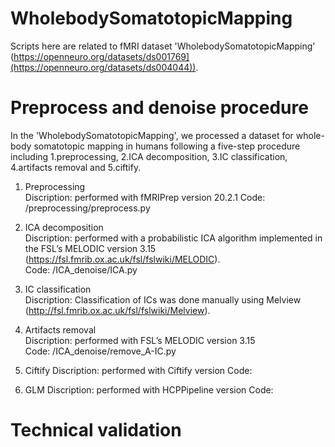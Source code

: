 # WholebodySomatotopicMapping
Scripts here are related to fMRI dataset 'WholebodySomatotopicMapping' (https://openneuro.org/datasets/ds001769](https://openneuro.org/datasets/ds004044)).

# Preprocess and denoise procedure
In the 'WholebodySomatotopicMapping', we processed a dataset for whole-body somatotopic mapping in humans following a five-step procedure including 1.preprocessing, 2.ICA decomposition, 3.IC classification, 4.artifacts removal and 5.ciftify.

1. Preprocessing  
Discription: performed with fMRIPrep version 20.2.1
Code: /preprocessing/preprocess.py

2. ICA decomposition  
Discription: performed with a probabilistic ICA algorithm implemented in the FSL’s MELODIC version 3.15 (https://fsl.fmrib.ox.ac.uk/fsl/fslwiki/MELODIC).  
Code: /ICA_denoise/ICA.py

3. IC classification  
Discription: Classification of ICs was done manually using Melview (http://fsl.fmrib.ox.ac.uk/fsl/fslwiki/Melview).

4. Artifacts removal  
Discription: performed with FSL’s MELODIC version 3.15  
Code: /ICA_denoise/remove_A-IC.py

5. Ciftify
Discription: performed with Ciftify version 
Code: 

6. GLM
Discription: performed with HCPPipeline version
Code: 

# Technical validation


